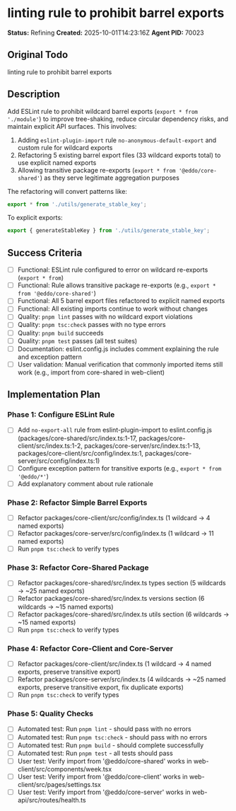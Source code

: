 # linting rule to prohibit barrel exports

**Status:** Refining
**Created:** 2025-10-01T14:23:16Z
**Agent PID:** 70023

## Original Todo

linting rule to prohibit barrel exports

## Description

Add ESLint rule to prohibit wildcard barrel exports (`export * from './module'`) to improve tree-shaking, reduce circular dependency risks, and maintain explicit API surfaces. This involves:

1. Adding `eslint-plugin-import` rule `no-anonymous-default-export` and custom rule for wildcard exports
2. Refactoring 5 existing barrel export files (33 wildcard exports total) to use explicit named exports
3. Allowing transitive package re-exports (`export * from '@eddo/core-shared'`) as they serve legitimate aggregation purposes

The refactoring will convert patterns like:

```typescript
export * from './utils/generate_stable_key';
```

To explicit exports:

```typescript
export { generateStableKey } from './utils/generate_stable_key';
```

## Success Criteria

- [ ] Functional: ESLint rule configured to error on wildcard re-exports (`export * from`)
- [ ] Functional: Rule allows transitive package re-exports (e.g., `export * from '@eddo/core-shared'`)
- [ ] Functional: All 5 barrel export files refactored to explicit named exports
- [ ] Functional: All existing imports continue to work without changes
- [ ] Quality: `pnpm lint` passes with no wildcard export violations
- [ ] Quality: `pnpm tsc:check` passes with no type errors
- [ ] Quality: `pnpm build` succeeds
- [ ] Quality: `pnpm test` passes (all test suites)
- [ ] Documentation: eslint.config.js includes comment explaining the rule and exception pattern
- [ ] User validation: Manual verification that commonly imported items still work (e.g., import from core-shared in web-client)

## Implementation Plan

### Phase 1: Configure ESLint Rule

- [ ] Add `no-export-all` rule from eslint-plugin-import to eslint.config.js (packages/core-shared/src/index.ts:1-17, packages/core-client/src/index.ts:1-2, packages/core-server/src/index.ts:1-13, packages/core-client/src/config/index.ts:1, packages/core-server/src/config/index.ts:1)
- [ ] Configure exception pattern for transitive exports (e.g., `export * from '@eddo/*'`)
- [ ] Add explanatory comment about rule rationale

### Phase 2: Refactor Simple Barrel Exports

- [ ] Refactor packages/core-client/src/config/index.ts (1 wildcard → 4 named exports)
- [ ] Refactor packages/core-server/src/config/index.ts (1 wildcard → 11 named exports)
- [ ] Run `pnpm tsc:check` to verify types

### Phase 3: Refactor Core-Shared Package

- [ ] Refactor packages/core-shared/src/index.ts types section (5 wildcards → ~25 named exports)
- [ ] Refactor packages/core-shared/src/index.ts versions section (6 wildcards → ~15 named exports)
- [ ] Refactor packages/core-shared/src/index.ts utils section (6 wildcards → ~15 named exports)
- [ ] Run `pnpm tsc:check` to verify types

### Phase 4: Refactor Core-Client and Core-Server

- [ ] Refactor packages/core-client/src/index.ts (1 wildcard → 4 named exports, preserve transitive export)
- [ ] Refactor packages/core-server/src/index.ts (4 wildcards → ~25 named exports, preserve transitive export, fix duplicate exports)
- [ ] Run `pnpm tsc:check` to verify types

### Phase 5: Quality Checks

- [ ] Automated test: Run `pnpm lint` - should pass with no errors
- [ ] Automated test: Run `pnpm tsc:check` - should pass with no errors
- [ ] Automated test: Run `pnpm build` - should complete successfully
- [ ] Automated test: Run `pnpm test` - all tests should pass
- [ ] User test: Verify import from '@eddo/core-shared' works in web-client/src/components/week.tsx
- [ ] User test: Verify import from '@eddo/core-client' works in web-client/src/pages/settings.tsx
- [ ] User test: Verify import from '@eddo/core-server' works in web-api/src/routes/health.ts
